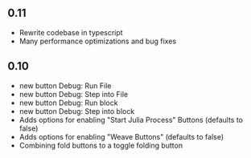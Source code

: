 ## 0.11
* Rewrite codebase in typescript
* Many performance optimizations and bug fixes

## 0.10
* new button Debug: Run File
* new button Debug: Step into File
* new button Debug: Run block
* new button Debug: Step into block
* Adds options for enabling "Start Julia Process" Buttons (defaults to false)
* Adds options for enabling "Weave Buttons" (defaults to false)
* Combining fold buttons to a toggle folding button
